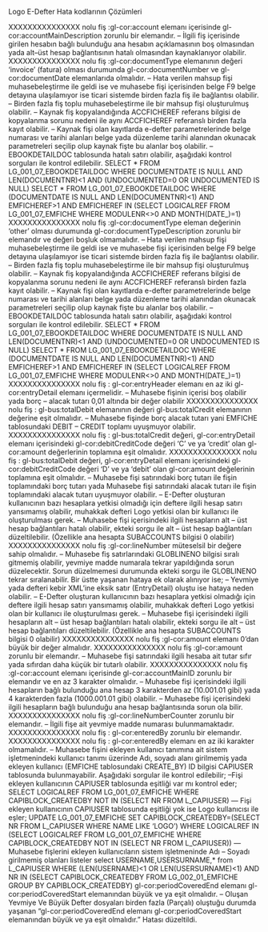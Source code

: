 Logo E-Defter Hata kodlarının Çözümleri
 

XXXXXXXXXXXXXXX nolu fiş :gl-cor:account elemanı içerisinde gl-cor:accountMainDescription zorunlu bir elemandır.
–          İlgili fiş içerisinde girilen hesabın bağlı bulunduğu ana hesabın açıklamasının boş olmasından yada alt–üst hesap bağlantısının hatalı olmasından kaynaklanıyor olabilir.
XXXXXXXXXXXXXXX nolu fiş :gl-cor:documentType elemanının değeri ‘invoice’ (fatura) olması durumunda gl-cor:documentNumber ve gl-cor:documentDate elemanlarıda olmalıdır.
–          Hata verilen mahsup fişi muhasebeleştirme ile geldi ise ve muhasebe fişi içerisinden belge F9 belge detayına ulaşılamıyor ise ticari sistemde birden fazla fiş ile bağlantısı olabilir.
–          Birden fazla fiş toplu muhasebeleştirme ile bir mahsup fişi oluşturulmuş olabilir.
–          Kaynak fiş kopyalandığında ACCFICHEREF referans bilgisi de kopyalanma sorunu nedeni ile aynı ACCFICHEREF referanslı birden fazla kayıt olabilir.
–          Kaynak fişi olan kayıtlarda e-defter parametrelerinde belge numarası ve tarihi alanları belge yada düzenleme tarihi alanından okunacak parametreleri seçilip olup kaynak fişte bu alanlar boş olabilir.
–          EBOOKDETAILDOC tablosunda hatalı satırı olabilir, aşağıdaki kontrol sorguları ile kontrol edilebilir.
SELECT * FROM  LG_001_07_EBOOKDETAILDOC WHERE DOCUMENTDATE IS NULL AND LEN(DOCUMENTNR)<1 AND (UNDOCUMENTED=0 OR UNDOCUMENTED IS NULL)
SELECT * FROM LG_001_07_EBOOKDETAILDOC WHERE  (DOCUMENTDATE IS NULL AND LEN(DOCUMENTNR)<1)
AND EMFICHEREF>1 AND EMFICHEREF IN (SELECT LOGICALREF FROM LG_001_07_EMFICHE WHERE MODULENR<>0 AND  MONTH(DATE_)=1)
XXXXXXXXXXXXXXX nolu fiş :gl-cor:documentType eleman değerinin ‘other’ olması durumunda gl-cor:documentTypeDescription zorunlu bir elemandır ve değeri boşluk olmamalıdır.
–          Hata verilen mahsup fişi muhasebeleştirme ile geldi ise ve muhasebe fişi içerisinden belge F9 belge detayına ulaşılamıyor ise ticari sistemde birden fazla fiş ile bağlantısı olabilir.
–          Birden fazla fiş toplu muhasebeleştirme ile bir mahsup fişi oluşturulmuş olabilir.
–          Kaynak fiş kopyalandığında ACCFICHEREF referans bilgisi de kopyalanma sorunu nedeni ile aynı ACCFICHEREF referanslı birden fazla kayıt olabilir.
–          Kaynak fişi olan kayıtlarda e-defter parametrelerinde belge numarası ve tarihi alanları belge yada düzenleme tarihi alanından okunacak parametreleri seçilip olup kaynak fişte bu alanlar boş olabilir.
–          EBOOKDETAILDOC tablosunda hatalı satırı olabilir, aşağıdaki kontrol sorguları ile kontrol edilebilir.
SELECT * FROM  LG_001_07_EBOOKDETAILDOC WHERE DOCUMENTDATE IS NULL AND LEN(DOCUMENTNR)<1 AND (UNDOCUMENTED=0 OR UNDOCUMENTED IS NULL)
SELECT * FROM LG_001_07_EBOOKDETAILDOC WHERE  (DOCUMENTDATE IS NULL AND LEN(DOCUMENTNR)<1)
AND EMFICHEREF>1 AND EMFICHEREF IN (SELECT LOGICALREF FROM LG_001_07_EMFICHE WHERE MODULENR<>0 AND  MONTH(DATE_)=1)
XXXXXXXXXXXXXXX nolu fiş : gl-cor:entryHeader elemanı en az iki gl-cor:entryDetail elemanı içermelidir.
–          Muhasebe fişinin içerisi boş olabilir yada borç – alacak tutarı 0,01 altında bir değer olabilir
XXXXXXXXXXXXXXX nolu fiş : gl-bus:totalDebit elemanının değeri gl-bus:totalCredit elemanının değerine eşit olmalıdır.
–          Muhasebe fişinde borç alacak tutarı yani EMFICHE tablosundaki DEBIT – CREDIT toplamı uyuşmuyor olabilir.
XXXXXXXXXXXXXXX nolu fiş : gl-bus:totalCredit değeri, gl-cor:entryDetail elemanı içerisindeki gl-cor:debitCreditCode değeri ‘C’ ve ya ‘credit’ olan gl-cor:amount değerlerinin toplamına eşit olmalıdır.
XXXXXXXXXXXXXXX nolu fiş : gl-bus:totalDebit değeri, gl-cor:entryDetail elemanı içerisindeki gl-cor:debitCreditCode değeri ‘D’ ve ya ‘debit’ olan gl-cor:amount değelerinin toplamına eşit olmalıdır.
–          Muhasebe fişi satırındaki borç tutarı ile fişin toplamındaki borç tutarı yada Muhasebe fişi satırındaki alacak tutarı ile fişin toplamındaki alacak tutarı uyuşmuyor olabilir.
–          E-Defter oluşturan kullanıcının bazı hesaplara yetkisi olmadığı için deftere ilgili hesap satırı yansımamış olabilir, muhakkak defteri Logo yetkisi olan bir kullanıcı ile oluşturulması gerek.
–          Muhasebe fişi içerisindeki ilgili hesapların alt – üst hesap bağlantıları hatalı olabilir, ekteki sorgu ile alt – üst hesap bağlantıları düzeltilebilir. (Özellikle ana hesapta SUBACCOUNTS bilgisi 0 olabilir)
XXXXXXXXXXXXXXX nolu fiş :gl-cor:lineNumber müteselsil bir değere sahip olmalıdır.
–          Muhasebe fiş satırlarındaki GLOBLINENO bilgisi sıralı gitmemiş olabilir, yevmiye madde numarala tekrar yapıldığında sorun düzelecektir. Sorun düzelmemesi durumunda ekteki sorgu ile  GLOBLINENO tekrar sıralanabilir.
Bir üstte yaşanan hataya ek olarak alınıyor ise;
–          Yevmiye yada defteri kebir XML’ine eksik satır (EntryDetail) oluştu ise hataya neden olabilir.
–          E-Defter oluşturan kullanıcının bazı hesaplara yetkisi olmadığı için deftere ilgili hesap satırı yansımamış olabilir, muhakkak defteri Logo yetkisi olan bir kullanıcı ile oluşturulması gerek.
–          Muhasebe fişi içerisindeki ilgili hesapların alt – üst hesap bağlantıları hatalı olabilir, ekteki sorgu ile alt – üst hesap bağlantıları düzeltilebilir. (Özellikle ana hesapta SUBACCOUNTS bilgisi 0 olabilir)
XXXXXXXXXXXXXXX  nolu fiş :gl-cor:amount elemanı 0’dan büyük bir değer almalıdır.
XXXXXXXXXXXXXXX nolu fiş :gl-cor:amount zorunlu bir elemandır.
–          Muhasebe fişi satırındaki ilgili hesaba ait tutar sıfır yada sıfırdan daha küçük bir tutarlı olabilir.
XXXXXXXXXXXXXXX  nolu fiş :gl-cor:account elemanı içerisinde gl-cor:accountMainID zorunlu bir elemandır ve en az 3 karakter olmalıdır.
–          Muhasebe fişi içerisindeki ilgili hesapların bağlı bulunduğu ana hesap 3 karakterden az (10.001.01 gibi) yada 4 karakterden fazla (1000.001.01 gibi)  olabilir.
–          Muhasebe fişi içerisindeki ilgili hesapların bağlı bulunduğu ana hesap bağlantısında sorun ola bilir.
XXXXXXXXXXXXXXX  nolu fiş :gl-cor:lineNumberCounter zorunlu bir elemandır.
–          İlgili fişe ait yevmiye madde numarası bulunmamaktadır.
XXXXXXXXXXXXXXX  nolu fiş : gl-cor:enteredBy zorunlu bir elemandır.
XXXXXXXXXXXXXXX  nolu fiş : gl-cor:enteredBy elemanı en az iki karakter olmamalıdır.
–          Muhasebe fişini ekleyen kullanıcı tanımına ait sistem işletmenindeki kullanıcı tanımı üzerinde Adı, soyadı alanı girilmemiş yada ekleyen kullanıcı (EMFICHE tablosundaki CREATE_BY) ID bilgisi CAPIUSER tablosunda bulunmayabilir.
Aşağıdaki sorgular ile kontrol edilebilir;
–Fişi ekleyen kullanıcının CAPIUSER tablosunda eşitliği var mı kontrol eder;
SELECT LOGICALREF FROM LG_001_07_EMFICHE WHERE CAPIBLOCK_CREATEDBY NOT IN (SELECT NR FROM L_CAPIUSER)
— Fişi ekleyen kullanıcının CAPIUSER tablosunda eşitliği yok ise Logo kullanıcısı ile eşler;
UPDATE LG_001_07_EMFICHE SET  CAPIBLOCK_CREATEDBY=(SELECT NR FROM L_CAPIUSER WHERE NAME LIKE ‘LOGO’)
WHERE LOGICALREF IN (SELECT LOGICALREF FROM LG_001_07_EMFICHE WHERE CAPIBLOCK_CREATEDBY NOT IN (SELECT NR FROM L_CAPIUSER))
— Muhasebe fişlerini ekleyen kullanıcıların sistem işletmeninde Adı – Soyadı girilmemiş olanları listeler
select USERNAME,USERSURNAME,* from L_CAPIUSER WHERE (LEN(USERNAME)<1 OR LEN(USERSURNAME)<1) AND NR IN (SELECT CAPIBLOCK_CREATEDBY FROM LG_002_01_EMFICHE
GROUP BY CAPIBLOCK_CREATEDBY)
gl-cor:periodCoveredEnd elemanı gl-cor:periodCoveredStart elemanından büyük ve ya eşit olmalıdır.
–          Oluşan Yevmiye Ve Büyük Defter dosyaları birden fazla (Parçalı) oluştuğu durumda yaşanan “gl-cor:periodCoveredEnd elemanı gl-cor:periodCoveredStart elemanından büyük ve ya eşit olmalıdır.” Hatası düzeltildi.